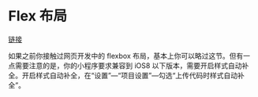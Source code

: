 # Flex 布局

[链接](https://developers.weixin.qq.com/ebook?action=get_post_info&docid=00080e799303986b0086e605f5680a)

如果之前你接触过网页开发中的 flexbox 布局，基本上你可以略过这节。但有一点需要注意的是，你的小程序要求兼容到 iOS8 以下版本，需要开启样式自动补全。开启样式自动补全，在“设置”—“项目设置”—勾选“上传代码时样式自动补全”。
